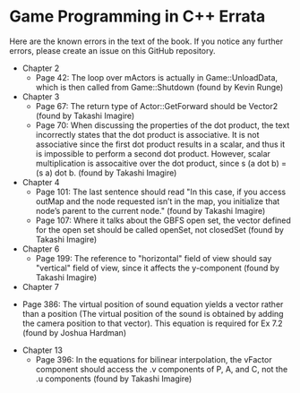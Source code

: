# Game Programming in C++ Errata
Here are the known errors in the text of the book. If you notice any further errors,
please create an issue on this GitHub repository.

* Chapter 2
  - Page 42: The loop over mActors is actually in Game::UnloadData, which is then called from Game::Shutdown
    (found by Kevin Runge)
* Chapter 3
  - Page 67: The return type of Actor::GetForward should be Vector2 (found by Takashi Imagire)
  - Page 70: When discussing the properties of the dot product, the text incorrectly states
    that the dot product is associative. It is not associative since the first dot
	 product results in a scalar, and thus it is impossible to perform a second dot product. However,
	 scalar multiplication is assocaitive over the dot product, since s (a dot b) = (s a) dot b.
	 (found by Takashi Imagire)
* Chapter 4
  - Page 101: The last sentence should read "In this case, if you access outMap and the node requested
    isn’t in the map, you initialize that node’s parent to the current node." (found by Takashi Imagire)
  - Page 107: Where it talks about the GBFS open set, the vector defined for the open set should be called
    openSet, not closedSet (found by Takashi Imagire)
* Chapter 6
  - Page 199: The reference to "horizontal" field of view should say "vertical" field of view, since it
    affects the y-component (found by Takashi Imagire)
 * Chapter 7
  - Page 386: The virtual position of sound equation yields a vector rather than a position (The virtual position
    of the sound is obtained by adding the camera position to that vector). This equation is required for Ex 7.2
    (found by Joshua Hardman)
* Chapter 13
  - Page 396: In the equations for bilinear interpolation, the vFactor component should access the .v
    components of P, A, and C, not the .u components (found by Takashi Imagire)
